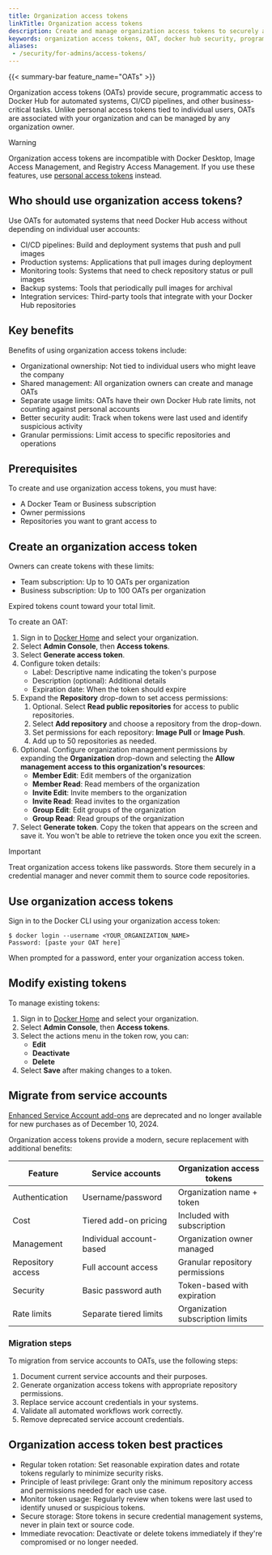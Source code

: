 ```yaml
---
title: Organization access tokens
linkTitle: Organization access tokens
description: Create and manage organization access tokens to securely authenticate automated systems and CI/CD pipelines with Docker Hub
keywords: organization access tokens, OAT, docker hub security, programmatic access, automation
aliases:
 - /security/for-admins/access-tokens/
---
```


{{< summary-bar feature_name="OATs" >}}

Organization access tokens (OATs) provide secure, programmatic access to Docker Hub for automated systems, CI/CD pipelines, and other business-critical tasks. Unlike personal access tokens tied to individual users, OATs are associated with your organization and can be managed by any organization owner.

> [!WARNING]
>
> Organization access tokens are incompatible with Docker Desktop, Image Access Management, and Registry Access Management. If you use these features, use [personal access tokens](/manuals/security/access-tokens.md) instead.

## Who should use organization access tokens?

Use OATs for automated systems that need Docker Hub access without depending on individual user accounts:

- CI/CD pipelines: Build and deployment systems that push and pull images
- Production systems: Applications that pull images during deployment
- Monitoring tools: Systems that need to check repository status or pull images
- Backup systems: Tools that periodically pull images for archival
- Integration services: Third-party tools that integrate with your Docker Hub repositories

## Key benefits

Benefits of using organization access tokens include:

- Organizational ownership: Not tied to individual users who might leave the company
- Shared management: All organization owners can create and manage OATs
- Separate usage limits: OATs have their own Docker Hub rate limits, not counting against personal accounts
- Better security audit: Track when tokens were last used and identify suspicious activity
- Granular permissions: Limit access to specific repositories and operations

## Prerequisites

To create and use organization access tokens, you must have:

- A Docker Team or Business subscription
- Owner permissions
- Repositories you want to grant access to

## Create an organization access token

Owners can create tokens with these limits:

- Team subscription: Up to 10 OATs per organization
- Business subscription: Up to 100 OATs per organization

Expired tokens count toward your total limit.

To create an OAT:

1. Sign in to [Docker Home](https://app.docker.com/) and select your
organization.
1. Select **Admin Console**, then **Access tokens**.
1. Select **Generate access token**.
1. Configure token details:
    - Label: Descriptive name indicating the token's purpose
    - Description (optional): Additional details
    - Expiration date: When the token should expire
1. Expand the **Repository** drop-down to set access permissions:
    1. Optional. Select **Read public repositories** for access to public repositories.
    1. Select **Add repository** and choose a repository from the drop-down.
    1. Set permissions for each repository: **Image Pull** or **Image Push**.
    1. Add up to 50 repositories as needed.
1. Optional. Configure organization management permissions by expanding the **Organization** drop-down and selecting the **Allow management access to this organization's resources**:
    - **Member Edit**: Edit members of the organization
    - **Member Read**: Read members of the organization
    - **Invite Edit**: Invite members to the organization
    - **Invite Read**: Read invites to the organization
    - **Group Edit**: Edit groups of the organization
    - **Group Read**: Read groups of the organization
1. Select **Generate token**. Copy the token that appears on the screen and save it. You won't be able to retrieve the token once you exit the screen.

> [!IMPORTANT]
>
> Treat organization access tokens like passwords. Store them securely in a credential manager and never commit them to source code repositories.

## Use organization access tokens

Sign in to the Docker CLI using your organization access token:

```console
$ docker login --username <YOUR_ORGANIZATION_NAME>
Password: [paste your OAT here]
```

When prompted for a password, enter your organization access token.

## Modify existing tokens

To manage existing tokens:

1. Sign in to [Docker Home](https://app.docker.com/) and select your
organization.
1. Select **Admin Console**, then **Access tokens**.
1. Select the actions menu in the token row, you can:
    - **Edit**
    - **Deactivate**
    - **Delete**
1. Select **Save** after making changes to a token.

## Migrate from service accounts

[Enhanced Service Account add-ons](/manuals/docker-hub/service-accounts.md)
are deprecated and no longer available for
new purchases as of December 10, 2024.

Organization access tokens provide a
modern, secure replacement with additional benefits:

| Feature | Service accounts | Organization access tokens |
|---------|------------------|----------------------------|
| Authentication | Username/password | Organization name + token |
| Cost | Tiered add-on pricing | Included with subscription |
| Management | Individual account-based | Organization owner managed |
| Repository access | Full account access | Granular repository permissions |
| Security | Basic password auth | Token-based with expiration |
| Rate limits | Separate tiered limits | Organization subscription limits |

### Migration steps

To migration from service accounts to OATs, use the following steps:

1. Document current service accounts and their purposes.
1. Generate organization access tokens with appropriate repository permissions.
1. Replace service account credentials in your systems.
1. Validate all automated workflows work correctly.
1. Remove deprecated service account credentials.

## Organization access token best practices

- Regular token rotation: Set reasonable expiration dates and rotate tokens regularly to minimize security risks.
- Principle of least privilege: Grant only the minimum repository access and permissions needed for each use case.
- Monitor token usage: Regularly review when tokens were last used to identify unused or suspicious tokens.
- Secure storage: Store tokens in secure credential management systems, never in plain text or source code.
- Immediate revocation: Deactivate or delete tokens immediately if they're compromised or no longer needed.
